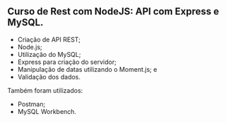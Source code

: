 ## Curso de Rest com NodeJS: API com Express e MySQL.

* Criação de API REST;
* Node.js;
* Utilização do MySQL;
* Express para criação do servidor;
* Manipulação de datas utilizando o Moment.js; e
* Validação dos dados.

Também foram utilizados:
* Postman;
* MySQL Workbench.
